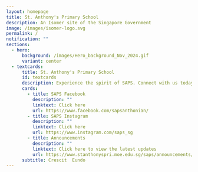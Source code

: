 ```yaml
---
layout: homepage
title: St. Anthony's Primary School
description: An Isomer site of the Singapore Government
image: /images/isomer-logo.svg
permalink: /
notification: ""
sections:
  - hero:
      background: /images/Hero_background_Nov_2024.gif
      variant: center
  - textcards:
      title: St. Anthony's Primary School
      id: textcards
      description: Experience the spirit of SAPS. Connect with us today!
      cards:
        - title: SAPS Facebook
          description: ""
          linktext: Click here
          url: https://www.facebook.com/sapsanthonian/
        - title: SAPS Instagram
          description: ""
          linktext: Click here
          url: https://www.instagram.com/saps_sg
        - title: Announcements
          description: ""
          linktext: Click here to view the latest updates
          url: https://www.stanthonyspri.moe.edu.sg/saps/announcements/
      subtitle: Crescit  Eundo
---
```

